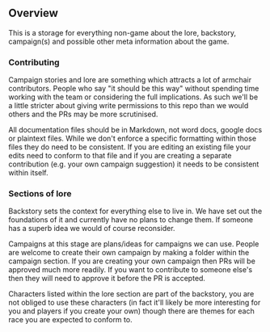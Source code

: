 ## Overview
This is a storage for everything non-game about the lore, backstory, campaign(s) and possible other meta information about the game.

### Contributing
Campaign stories and lore are something which attracts a lot of armchair contributors. People who say "it should be this way" without spending time working with the team or considering the full implications. As such we'll be a little stricter about giving write permissions to this repo than we would others and the PRs may be more scrutinised.

All documentation files should be in Markdown, not word docs, google docs or plaintext files. While we don't enforce a specific formatting within those files they do need to be consistent. If you are editing an existing file your edits need to conform to that file and if you are creating a separate contribution (e.g. your own campaign suggestion) it needs to be consistent within itself.

### Sections of lore
Backstory sets the context for everything else to live in. We have set out the foundations of it and currently have no plans to change them. If someone has a superb idea we would of course reconsider.

Campaigns at this stage are plans/ideas for campaigns we can use. People are welcome to create their own campaign by making a folder within the campaign section. If you are creating your own campaign then PRs will be approved much more readily. If you want to contribute to someone else's then they will need to approve it before the PR is accepted.

Characters listed within the lore section are part of the backstory, you are not obliged to use these characters (in fact it'll likely be more interesting for you and players if you create your own) though there are themes for each race you are expected to conform to.

